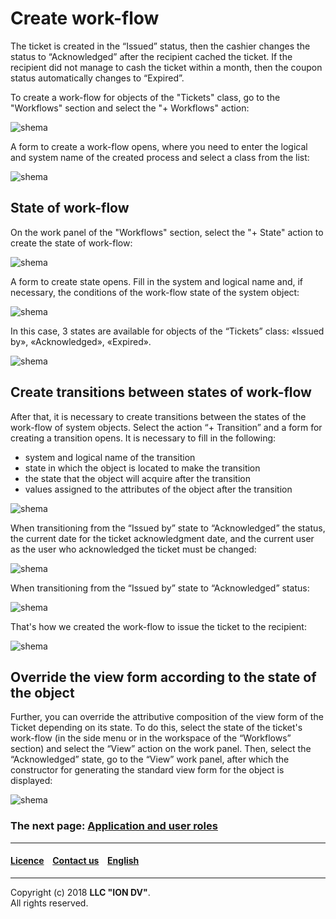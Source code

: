 # Create work-flow

The ticket is created in the “Issued” status, then the cashier changes the status to “Acknowledged” after the recipient cached the ticket. If the recipient did not manage to cash the ticket within a month, then the coupon status automatically changes to “Expired”.


To create a work-flow for objects of the "Tickets" class, go to the "Workflows" section and select the "+ Workflows" action:

![shema](/tutorial/images/new_workflow.png)

A form to create a work-flow opens, where you need to enter the logical and system name of the created process and select a class from the list:

![shema](/tutorial/images/create_workflow.png)

## State of work-flow

On the work panel of the "Workflows" section, select the  "+ State" action to create the state of work-flow:

![shema](/tutorial/images/new_state_workflow.png)

A form to create state opens. Fill in the system and logical name and, if necessary, the conditions of the work-flow state of the system object:

![shema](/tutorial/images/create_state_workflow.png)

In this case, 3 states are available for objects of the “Tickets” class: «Issued by», «Acknowledged», «Expired».

![shema](/tutorial/images/all_state_workflow.png)

## Create transitions between states of work-flow

After that, it is necessary to create transitions between the states of the work-flow of system objects. Select the action “+ Transition” and a form for creating a transition opens. It is necessary to fill in the following:

* system and logical name of the transition
* state in which the object is located to make the transition
* the state that the object will acquire after the transition
* values assigned to the attributes of the object after the transition

![shema](/tutorial/images/create_transition_workflow.png)

When transitioning from the “Issued by” state to “Acknowledged” the status, the current date for the ticket acknowledgment date, and the current user as the user who acknowledged the ticket must be changed:

![shema](/tutorial/images/assignment_transitions_workflow.png)

When transitioning from the “Issued by” state to “Acknowledged” status:

![shema](/tutorial/images/assignment_state_workflow.png)

That's how we created the work-flow to issue the ticket to the recipient:

![shema](/tutorial/images/shems_workflow.png)

## Override the view form according to the state of the object

Further, you can override the attributive composition of the view form of the Ticket depending on its state. To do this, select the state of the ticket's work-flow (in the side menu or in the workspace of the “Workflows” section) and select the “View” action on the work panel. Then, select the “Acknowledged” state, go to the “View” work panel, after which the constructor for generating the standard view form for the object is displayed:

![shema](/tutorial/images/view_workflow.png)

### The next page: [Application and user roles](/tutorial/en/6_done_application.md)  

--------------------------------------------------------------------------  

 #### [Licence](/LICENSE) &ensp;  [Contact us](https://iondv.ru/index.html) &ensp;  [English](/tutorial/en/5_create_workflow.md)    &ensp;   <div><img src="https://mc.iondv.com/watch/local/docs/framework" style="position:absolute; left:-9999px;" height=1 width=1 alt="iondv metrics"></div>        
--------------------------------------------------------------------------  

Copyright (c) 2018 **LLC "ION DV"**.  
All rights reserved. 